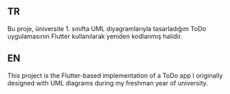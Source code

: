 ## TR 
Bu proje, üniversite 1. sınıfta UML diyagramlarıyla tasarladığım ToDo uygulamasının Flutter kullanılarak yeniden kodlanmış halidir.

## EN
This project is the Flutter-based implementation of a ToDo app I originally designed with UML diagrams during my freshman year of university.